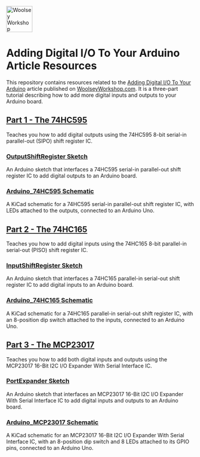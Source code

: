 <a href="https://www.woolseyworkshop.com"><img src="https://www.woolseyworkshop.com/wp-content/uploads/WWSLogoTitleLines.png" alt="Woolsey Workshop" height="70"></a>

# Adding Digital I/O To Your Arduino Article Resources
This repository contains resources related to the [Adding Digital I/O To Your Arduino](https://www.woolseyworkshop.com/2021/02/04/adding-digital-io-to-your-arduino-part-1-the-74hc595/) article published on [WoolseyWorkshop.com](https://www.woolseyworkshop.com). It is a three-part tutorial describing how to add more digital inputs and outputs to your Arduino board.

## [Part 1 - The 74HC595](https://www.woolseyworkshop.com/2021/02/04/adding-digital-io-to-your-arduino-part-1-the-74hc595/)
Teaches you how to add digital outputs using the 74HC595 8-bit serial-in parallel-out (SIPO) shift register IC.

### [OutputShiftRegister Sketch](OutputShiftRegister)
An Arduino sketch that interfaces a 74HC595 serial-in parallel-out shift register IC to add digital outputs to an Arduino board.

### [Arduino_74HC595 Schematic](Arduino_74HC595)
A KiCad schematic for a 74HC595 serial-in parallel-out shift register IC, with LEDs attached to the outputs, connected to an Arduino Uno.

## [Part 2 - The 74HC165](https://www.woolseyworkshop.com/2021/02/18/adding-digital-io-to-your-arduino-part-2-the-74hc165/)
Teaches you how to add digital inputs using the 74HC165 8-bit parallel-in serial-out (PISO) shift register IC.

### [InputShiftRegister Sketch](InputShiftRegister)
An Arduino sketch that interfaces a 74HC165 parallel-in serial-out shift register IC to add digital inputs to an Arduino board.

### [Arduino_74HC165 Schematic](Arduino_74HC165)
A KiCad schematic for a 74HC165 parallel-in serial-out shift register IC, with an 8-position dip switch attached to the inputs, connected to an Arduino Uno.

## [Part 3 - The MCP23017](https://www.woolseyworkshop.com/2021/03/18/adding-digital-io-to-your-arduino-part-3-the-mcp23017/)
Teaches you how to add both digital inputs and outputs using the MCP23017 16-Bit I2C I/O Expander With Serial Interface IC.

### [PortExpander Sketch](PortExpander)
An Arduino sketch that interfaces an MCP23017 16-Bit I2C I/O Expander With Serial Interface IC to add digital inputs and outputs to an Arduino board.

### [Arduino_MCP23017 Schematic](Arduino_MCP23017)
A KiCad schematic for an MCP23017 16-Bit I2C I/O Expander With Serial Interface IC, with an 8-position dip switch and 8 LEDs attached to its GPIO pins, connected to an Arduino Uno.
